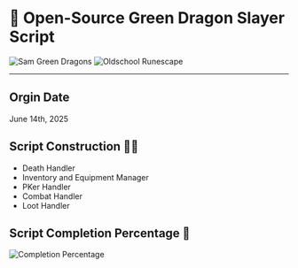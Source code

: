 # 🥳 Open-Source Green Dragon Slayer Script
![Sam Green Dragons](https://img.shields.io/badge/sam-Green_Dragon-32a852?style=for-the-badge&logoColor=white)
![Oldschool Runescape](https://img.shields.io/badge/Oldschool-Runescape-6e58ed?style=for-the-badge&logoColor=white)

---
## Orgin Date
June 14th, 2025


## Script Construction 👷‍♂️
- Death Handler
- Inventory and Equipment Manager
- PKer Handler
- Combat Handler
- Loot Handler

## Script Completion Percentage 💯
![Completion Percentage](https://img.shields.io/badge/8-100-32a852?style=for-the-badge&logoColor=white)
